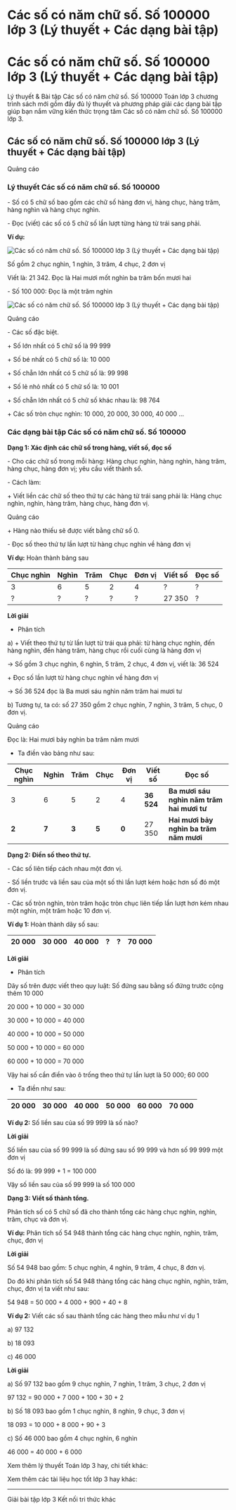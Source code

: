 # Các số có năm chữ số. Số 100000 lớp 3 (Lý thuyết + Các dạng bài tập)

# Các số có năm chữ số. Số 100000 lớp 3 (Lý thuyết + Các dạng bài tập)

Lý thuyết & Bài tập Các số có năm chữ số. Số 100000 Toán lớp 3 chương trình sách mới gồm đầy đủ lý thuyết và phương pháp giải các dạng bài tập giúp bạn nắm vững kiến thức trọng tâm Các số có năm chữ số. Số 100000 lớp 3.

## Các số có năm chữ số. Số 100000 lớp 3 (Lý thuyết + Các dạng bài tập)

Quảng cáo

### Lý thuyết Các số có năm chữ số. Số 100000

\- Số có 5 chữ số bao gồm các chữ số hàng đơn vị, hàng chục, hàng trăm, hàng nghìn và hàng chục nghìn.

\- Đọc (viết) các số có 5 chữ số lần lượt từng hàng từ trái sang phải.

**Ví dụ:**

![Các số có năm chữ số. Số 100000 lớp 3 \(Lý thuyết + Các dạng bài tập\)](https://vietjack.com/toan-3-kn/images/ly-thuyet-bai-59-cac-so-co-nam-chu-so-so-100000.PNG)

Số gồm 2 chục nghìn, 1 nghìn, 3 trăm, 4 chục, 2 đơn vị

Viết là: 21 342. Đọc là Hai mươi mốt nghìn ba trăm bốn mươi hai

\- Số 100 000: Đọc là một trăm nghìn

![Các số có năm chữ số. Số 100000 lớp 3 \(Lý thuyết + Các dạng bài tập\)](https://vietjack.com/toan-3-kn/images/ly-thuyet-bai-59-cac-so-co-nam-chu-so-so-100000-a.PNG)

Quảng cáo

\- Các số đặc biệt. 

\+ Số lớn nhất có 5 chữ số là 99 999 

\+ Số bé nhất có 5 chữ số là: 10 000 

\+ Số chẵn lớn nhất có 5 chữ số là: 99 998

\+ Số lẻ nhỏ nhất có 5 chữ số là: 10 001

\+ Số chẵn lớn nhất có 5 chữ số khác nhau là: 98 764

\+ Các số tròn chục nghìn: 10 000, 20 000, 30 000, 40 000 …

### Các dạng bài tập Các số có năm chữ số. Số 100000

**Dạng 1: Xác định các chữ số trong hàng, viết số, đọc số**

\- Cho các chữ số trong mỗi hàng: Hàng chục nghìn, hàng nghìn, hàng trăm, hàng chục, hàng đơn vị; yêu cầu viết thành số. 

\- Cách làm:

\+ Viết liền các chữ số theo thứ tự các hàng từ trái sang phải là: Hàng chục nghìn, nghìn, hàng trăm, hàng chục, hàng đơn vị. 

Quảng cáo

\+ Hàng nào thiếu sẽ được viết bằng chữ số 0. 

\- Đọc số theo thứ tự lần lượt từ hàng chục nghìn về hàng đơn vị

**Ví dụ:** Hoàn thành bảng sau

Chục nghìn |  Nghìn |  Trăm |  Chục |  Đơn vị |  Viết số |  Đọc số  
---|---|---|---|---|---|---  
3 |  6 |  5 |  2 |  4 |  ? |  ?  
? |  ? |  ? |  ? |  ? |  27 350 |  ?  
  
**Lời giải**

* Phân tích

a) + Viết theo thứ tự từ lần lượt từ trái qua phải: từ hàng chục nghìn, đến hàng nghìn, đến hàng trăm, hàng chục rồi cuối cùng là hàng đơn vị

→ Số gồm 3 chục nghìn, 6 nghìn, 5 trăm, 2 chục, 4 đơn vị, viết là: 36 524

\+ Đọc số lần lượt từ hàng chục nghìn về hàng đơn vị

→ Số 36 524 đọc là Ba mươi sáu nghìn năm trăm hai mươi tư

b) Tương tự, ta có: số 27 350 gồm 2 chục nghìn, 7 nghìn, 3 trăm, 5 chục, 0 đơn vị. 

Quảng cáo

Đọc là: Hai mươi bảy nghìn ba trăm năm mươi 

* Ta điền vào bảng như sau:

Chục nghìn |  Nghìn |  Trăm |  Chục |  Đơn vị |  Viết số |  Đọc số  
---|---|---|---|---|---|---  
3 |  6 |  5 |  2 |  4 |  **36 524** |  **Ba mươi sáu nghìn năm trăm hai mươi tư**  
**2** |  **7** |  **3** |  **5** |  **0** |  27 350 |  **Hai mươi bảy nghìn ba trăm năm mươi**  
  
**Dạng 2: Điền số theo thứ tự.**

\- Các số liên tiếp cách nhau một đơn vị. 

\- Số liền trước và liền sau của một số thì lần lượt kém hoặc hơn số đó một đơn vị. 

\- Các số tròn nghìn, tròn trăm hoặc tròn chục liên tiếp lần lượt hơn kém nhau một nghìn, một trăm hoặc 10 đơn vị. 

**Ví dụ 1:** Hoàn thành dãy số sau:

20 000 |  30 000 |  40 000 |  ? |  ? |  70 000  
---|---|---|---|---|---  
  
**Lời giải**

* Phân tích

Dãy số trên được viết theo quy luật: Số đứng sau bằng số đứng trước cộng thêm 10 000

20 000 + 10 000 = 30 000

30 000 + 10 000 = 40 000

40 000 + 10 000 = 50 000

50 000 + 10 000 = 60 000

60 000 + 10 000 = 70 000

Vậy hai số cần điền vào ô trống theo thứ tự lần lượt là 50 000; 60 000

* Ta điền như sau:

20 000 |  30 000 |  40 000 |  **50 000** |  **60 000** |  70 000  
---|---|---|---|---|---  
  
**Ví dụ 2:** Số liền sau của số 99 999 là số nào?

**Lời giải**

Số liền sau của số 99 999 là số đứng sau số 99 999 và hơn số 99 999 một đơn vị

Số đó là: 99 999 + 1 = 100 000

Vậy số liền sau của số 99 999 là số 100 000

**Dạng 3: Viết số thành tổng.**

Phân tích số có 5 chữ số đã cho thành tổng các hàng chục nghìn, nghìn, trăm, chục và đơn vị. 

**Ví dụ:** Phân tích số 54 948 thành tổng các hàng chục nghìn, nghìn, trăm, chục, đơn vị

**Lời giải**

Số 54 948 bao gồm: 5 chục nghìn, 4 nghìn, 9 trăm, 4 chục, 8 đơn vị. 

Do đó khi phân tích số 54 948 thàng tổng các hàng chục nghìn, nghìn, trăm, chục, đơn vị ta viết như sau:

54 948 = 50 000 + 4 000 + 900 + 40 + 8

**Ví dụ 2:** Viết các số sau thành tổng các hàng theo mẫu như ví dụ 1

a) 97 132

b) 18 093

c) 46 000

**Lời giải**

a) Số 97 132 bao gồm 9 chục nghìn, 7 nghìn, 1 trăm, 3 chục, 2 đơn vị

97 132 = 90 000 + 7 000 + 100 + 30 + 2

b) Số 18 093 bao gồm 1 chục nghìn, 8 nghìn, 9 chục, 3 đơn vị

18 093 = 10 000 + 8 000 + 90 + 3

c) Số 46 000 bao gồm 4 chục nghìn, 6 nghìn

46 000 = 40 000 + 6 000

Xem thêm lý thuyết Toán lớp 3 hay, chi tiết khác:

Xem thêm các tài liệu học tốt lớp 3 hay khác:

* * *

Giải bài tập lớp 3 Kết nối tri thức khác
